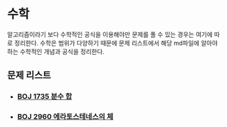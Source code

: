 # 수학

알고리즘이라기 보다 수학적인 공식을 이용해야만 문제를 풀 수 있는 경우는 여기에 따로 정리한다. 수학은 범위가 다양하기 때문에 문제 리스트에서 해당 md파일에 알아야 하는 수학적인 개념과 공식을 정리한다.



## 문제 리스트

- ### [BOJ 1735 분수 합](https://github.com/jungtaeyong/alstudy2/blob/ty/SDS/예습/baekjoon%201735%20분수%20합.md)

- ### [BOJ 2960 에라토스테네스의 체](https://github.com/jungtaeyong/alstudy2/blob/ty/SDS/예습/baekjoon%202960%20에라토스테네스의%20체.md)